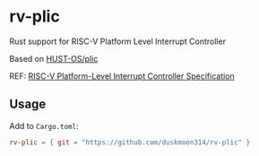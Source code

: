 # rv-plic

Rust support for RISC-V Platform Level Interrupt Controller

Based on [HUST-OS/plic](https://github.com/HUST-OS/plic)

REF: [RISC-V Platform-Level Interrupt Controller Specification](https://github.com/riscv/riscv-plic-spec/blob/master/riscv-plic.adoc)

## Usage

Add to `Cargo.toml`:

```toml
rv-plic = { git = "https://github.com/duskmoon314/rv-plic" }
```
